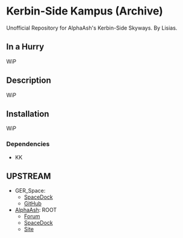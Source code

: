 # Kerbin-Side Kampus (Archive)

Unofficial Repository for AlphaAsh's Kerbin-Side Skyways. By Lisias.

## In a Hurry

WiP


## Description

WiP


## Installation

WiP

### Dependencies

* KK


## UPSTREAM

* GER_Space:
	+ [SpaceDock](https://spacedock.info/mod/1351/Kerbin-Side%20Kampus%20cont.)
	+ [GitHub](https://github.com/GER-Space/Kerbin-Side-Kampus)
* [AlphaAsh](https://forum.kerbalspaceprogram.com/index.php?/profile/105348-alphaash/): ROOT
	+ [Forum](https://forum.kerbalspaceprogram.com/index.php?/topic/74776-112-kerbin-side-v110-supplements/)
	+ [SpaceDock](https://spacedock.info/mod/555/Kerbin-Side%20Kampus) 
	+ [Site](http://kerbinside.com)
